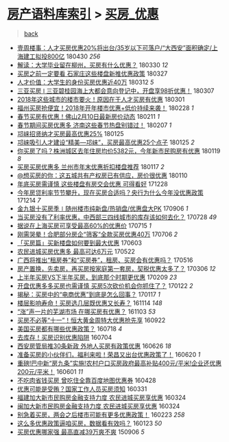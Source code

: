 [房产语料库索引](../../README.md)  > [买房_优惠](买房_优惠.md)
====
> [back](../README.md)

- [壹周楼事：人才买房优惠20%将出台/35岁以下可落户/“大西安”面积确定/上海建工拟投800亿](http://jkwz.applinzi.com/ittc/7097766596103898129.html#%E5%A3%B9%E5%91%A8%E6%A5%BC%E4%BA%8B%EF%BC%9A%E4%BA%BA%E6%89%8D%E4%B9%B0%E6%88%BF%E4%BC%98%E6%83%A020%25%E5%B0%86%E5%87%BA%E5%8F%B0%2F35%E5%B2%81%E4%BB%A5%E4%B8%8B%E5%8F%AF%E8%90%BD%E6%88%B7%2F%E2%80%9C%E5%A4%A7%E8%A5%BF%E5%AE%89%E2%80%9D%E9%9D%A2%E7%A7%AF%E7%A1%AE%E5%AE%9A%2F%E4%B8%8A%E6%B5%B7%E5%BB%BA%E5%B7%A5%E6%8B%9F%E6%8A%95800%E4%BA%BF) 180430 *256* 
- [解读：大学毕业留在柳州，买房有什么优惠？](http://jkwz.applinzi.com/ittc/7086344835240035344.html#%E8%A7%A3%E8%AF%BB%EF%BC%9A%E5%A4%A7%E5%AD%A6%E6%AF%95%E4%B8%9A%E7%95%99%E5%9C%A8%E6%9F%B3%E5%B7%9E%EF%BC%8C%E4%B9%B0%E6%88%BF%E6%9C%89%E4%BB%80%E4%B9%88%E4%BC%98%E6%83%A0%EF%BC%9F) 180330 *12* 
- [买房之前一定要看 石家庄这些楼盘新推优惠政策](http://jkwz.applinzi.com/ittc/7085173407891325958.html#%E4%B9%B0%E6%88%BF%E4%B9%8B%E5%89%8D%E4%B8%80%E5%AE%9A%E8%A6%81%E7%9C%8B+%E7%9F%B3%E5%AE%B6%E5%BA%84%E8%BF%99%E4%BA%9B%E6%A5%BC%E7%9B%98%E6%96%B0%E6%8E%A8%E4%BC%98%E6%83%A0%E6%94%BF%E7%AD%96) 180327  
- [人才价值：大学生的身份买房优惠近40万](http://jkwz.applinzi.com/ittc/7079663117841990667.html#%E4%BA%BA%E6%89%8D%E4%BB%B7%E5%80%BC%EF%BC%9A%E5%A4%A7%E5%AD%A6%E7%94%9F%E7%9A%84%E8%BA%AB%E4%BB%BD%E4%B9%B0%E6%88%BF%E4%BC%98%E6%83%A0%E8%BF%9140%E4%B8%87) 180312 *5* 
- [三亚买房 ǀ 三亚碧桂园海上大都会意向登记中，开盘享98折优惠！](http://jkwz.applinzi.com/ittc/7077737426800083974.html#%E4%B8%89%E4%BA%9A%E4%B9%B0%E6%88%BF+%C7%80+%E4%B8%89%E4%BA%9A%E7%A2%A7%E6%A1%82%E5%9B%AD%E6%B5%B7%E4%B8%8A%E5%A4%A7%E9%83%BD%E4%BC%9A%E6%84%8F%E5%90%91%E7%99%BB%E8%AE%B0%E4%B8%AD%EF%BC%8C%E5%BC%80%E7%9B%98%E4%BA%AB98%E6%8A%98%E4%BC%98%E6%83%A0%EF%BC%81) 180307  
- [2018年这些城市的楼市要火！原因在于人才买房有优惠](http://jkwz.applinzi.com/ittc/7075464180931232778.html#2018%E5%B9%B4%E8%BF%99%E4%BA%9B%E5%9F%8E%E5%B8%82%E7%9A%84%E6%A5%BC%E5%B8%82%E8%A6%81%E7%81%AB%EF%BC%81%E5%8E%9F%E5%9B%A0%E5%9C%A8%E4%BA%8E%E4%BA%BA%E6%89%8D%E4%B9%B0%E6%88%BF%E6%9C%89%E4%BC%98%E6%83%A0) 180301  
- [福州买房抢便宜！2018年开年楼市优惠+低价持续来袭！](http://jkwz.applinzi.com/ittc/7075179560016806918.html#%E7%A6%8F%E5%B7%9E%E4%B9%B0%E6%88%BF%E6%8A%A2%E4%BE%BF%E5%AE%9C%EF%BC%812018%E5%B9%B4%E5%BC%80%E5%B9%B4%E6%A5%BC%E5%B8%82%E4%BC%98%E6%83%A0%2B%E4%BD%8E%E4%BB%B7%E6%8C%81%E7%BB%AD%E6%9D%A5%E8%A2%AD%EF%BC%81) 180228 *1* 
- [春节买房有优惠！佛山2月10日最新房价动态](http://jkwz.applinzi.com/ittc/7068734700682478609.html#%E6%98%A5%E8%8A%82%E4%B9%B0%E6%88%BF%E6%9C%89%E4%BC%98%E6%83%A0%EF%BC%81%E4%BD%9B%E5%B1%B12%E6%9C%8810%E6%97%A5%E6%9C%80%E6%96%B0%E6%88%BF%E4%BB%B7%E5%8A%A8%E6%80%81) 180211 *1* 
- [春节期间买房优惠多 济南这些春节热盘别错过！](http://jkwz.applinzi.com/ittc/7067309045189182470.html#%E6%98%A5%E8%8A%82%E6%9C%9F%E9%97%B4%E4%B9%B0%E6%88%BF%E4%BC%98%E6%83%A0%E5%A4%9A+%E6%B5%8E%E5%8D%97%E8%BF%99%E4%BA%9B%E6%98%A5%E8%8A%82%E7%83%AD%E7%9B%98%E5%88%AB%E9%94%99%E8%BF%87%EF%BC%81) 180207 *1* 
- [邛崃招贤纳才买房最高优惠25%](http://jkwz.applinzi.com/ittc/7062591446765274119.html#%E9%82%9B%E5%B4%83%E6%8B%9B%E8%B4%A4%E7%BA%B3%E6%89%8D%E4%B9%B0%E6%88%BF%E6%9C%80%E9%AB%98%E4%BC%98%E6%83%A025%25) 180125  
- [邛崃吸引人才建设“精美—邛崃”，买房最高优惠25个点子](http://jkwz.applinzi.com/ittc/7062560443862615046.html#%E9%82%9B%E5%B4%83%E5%90%B8%E5%BC%95%E4%BA%BA%E6%89%8D%E5%BB%BA%E8%AE%BE%E2%80%9C%E7%B2%BE%E7%BE%8E%E2%80%94%E9%82%9B%E5%B4%83%E2%80%9D%EF%BC%8C%E4%B9%B0%E6%88%BF%E6%9C%80%E9%AB%98%E4%BC%98%E6%83%A025%E4%B8%AA%E7%82%B9%E5%AD%90) 180125 *2* 
- [你买房了吗？株洲城区去年住房均价5382元，今年新市民购房有优惠](http://jkwz.applinzi.com/ittc/7060253112420271120.html#%E4%BD%A0%E4%B9%B0%E6%88%BF%E4%BA%86%E5%90%97%EF%BC%9F%E6%A0%AA%E6%B4%B2%E5%9F%8E%E5%8C%BA%E5%8E%BB%E5%B9%B4%E4%BD%8F%E6%88%BF%E5%9D%87%E4%BB%B75382%E5%85%83%EF%BC%8C%E4%BB%8A%E5%B9%B4%E6%96%B0%E5%B8%82%E6%B0%91%E8%B4%AD%E6%88%BF%E6%9C%89%E4%BC%98%E6%83%A0) 180119 *8* 
- [买房买房优惠多 兰州市年末优惠折扣楼盘推荐](http://jkwz.applinzi.com/ittc/7059606824733377542.html#%E4%B9%B0%E6%88%BF%E4%B9%B0%E6%88%BF%E4%BC%98%E6%83%A0%E5%A4%9A+%E5%85%B0%E5%B7%9E%E5%B8%82%E5%B9%B4%E6%9C%AB%E4%BC%98%E6%83%A0%E6%8A%98%E6%89%A3%E6%A5%BC%E7%9B%98%E6%8E%A8%E8%8D%90) 180117 *2* 
- [@想买房的你：这五城共有产权房已有供应，房价很优惠](http://jkwz.applinzi.com/ittc/7056970768708011018.html#%40%E6%83%B3%E4%B9%B0%E6%88%BF%E7%9A%84%E4%BD%A0%EF%BC%9A%E8%BF%99%E4%BA%94%E5%9F%8E%E5%85%B1%E6%9C%89%E4%BA%A7%E6%9D%83%E6%88%BF%E5%B7%B2%E6%9C%89%E4%BE%9B%E5%BA%94%EF%BC%8C%E6%88%BF%E4%BB%B7%E5%BE%88%E4%BC%98%E6%83%A0) 180110  
- [年底买房需谨慎 这些楼盘有房交会优惠 可得看好](http://jkwz.applinzi.com/ittc/7052127227183891472.html#%E5%B9%B4%E5%BA%95%E4%B9%B0%E6%88%BF%E9%9C%80%E8%B0%A8%E6%85%8E+%E8%BF%99%E4%BA%9B%E6%A5%BC%E7%9B%98%E6%9C%89%E6%88%BF%E4%BA%A4%E4%BC%9A%E4%BC%98%E6%83%A0+%E5%8F%AF%E5%BE%97%E7%9C%8B%E5%A5%BD) 171228  
- [今年房贷利率节节攀升，现在买房合适吗？央行为什么今年没优惠政策](http://jkwz.applinzi.com/ittc/7046886836012581905.html#%E4%BB%8A%E5%B9%B4%E6%88%BF%E8%B4%B7%E5%88%A9%E7%8E%87%E8%8A%82%E8%8A%82%E6%94%80%E5%8D%87%EF%BC%8C%E7%8E%B0%E5%9C%A8%E4%B9%B0%E6%88%BF%E5%90%88%E9%80%82%E5%90%97%EF%BC%9F%E5%A4%AE%E8%A1%8C%E4%B8%BA%E4%BB%80%E4%B9%88%E4%BB%8A%E5%B9%B4%E6%B2%A1%E4%BC%98%E6%83%A0%E6%94%BF%E7%AD%96) 171214 *7* 
- [金九银十买房季∣随州楼市纯新盘/热销盘/优惠盘大PK](http://jkwz.applinzi.com/ittc/7010119174523995152.html#%E9%87%91%E4%B9%9D%E9%93%B6%E5%8D%81%E4%B9%B0%E6%88%BF%E5%AD%A3%E2%88%A3%E9%9A%8F%E5%B7%9E%E6%A5%BC%E5%B8%82%E7%BA%AF%E6%96%B0%E7%9B%98%2F%E7%83%AD%E9%94%80%E7%9B%98%2F%E4%BC%98%E6%83%A0%E7%9B%98%E5%A4%A7PK) 170906 *1* 
- [当买房没有了利率优惠，中西部三四线城市的库存该如何去化？](http://jkwz.applinzi.com/ittc/6995390680174953488.html#%E5%BD%93%E4%B9%B0%E6%88%BF%E6%B2%A1%E6%9C%89%E4%BA%86%E5%88%A9%E7%8E%87%E4%BC%98%E6%83%A0%EF%BC%8C%E4%B8%AD%E8%A5%BF%E9%83%A8%E4%B8%89%E5%9B%9B%E7%BA%BF%E5%9F%8E%E5%B8%82%E7%9A%84%E5%BA%93%E5%AD%98%E8%AF%A5%E5%A6%82%E4%BD%95%E5%8E%BB%E5%8C%96%EF%BC%9F) 170728 *49* 
- [据说在上海买房可享受最高60%的优惠价](http://jkwz.applinzi.com/ittc/6990563845457052689.html#%E6%8D%AE%E8%AF%B4%E5%9C%A8%E4%B8%8A%E6%B5%B7%E4%B9%B0%E6%88%BF%E5%8F%AF%E4%BA%AB%E5%8F%97%E6%9C%80%E9%AB%9860%25%E7%9A%84%E4%BC%98%E6%83%A0%E4%BB%B7) 170715 *1* 
- [刚需哭晕！合肥部分房企“筛客“全款买房优惠40万](http://jkwz.applinzi.com/ittc/6987243587535111185.html#%E5%88%9A%E9%9C%80%E5%93%AD%E6%99%95%EF%BC%81%E5%90%88%E8%82%A5%E9%83%A8%E5%88%86%E6%88%BF%E4%BC%81%E2%80%9C%E7%AD%9B%E5%AE%A2%E2%80%9C%E5%85%A8%E6%AC%BE%E4%B9%B0%E6%88%BF%E4%BC%98%E6%83%A040%E4%B8%87) 170706 *2* 
- [「买房篇」买新楼盘如何要到最大优惠](http://jkwz.applinzi.com/ittc/6974867175503299588.html#%E3%80%8C%E4%B9%B0%E6%88%BF%E7%AF%87%E3%80%8D%E4%B9%B0%E6%96%B0%E6%A5%BC%E7%9B%98%E5%A6%82%E4%BD%95%E8%A6%81%E5%88%B0%E6%9C%80%E5%A4%A7%E4%BC%98%E6%83%A0) 170603  
- [农民进城买房优惠多 最高可达6万元](http://jkwz.applinzi.com/ittc/6970560939270079492.html#%E5%86%9C%E6%B0%91%E8%BF%9B%E5%9F%8E%E4%B9%B0%E6%88%BF%E4%BC%98%E6%83%A0%E5%A4%9A+%E6%9C%80%E9%AB%98%E5%8F%AF%E8%BE%BE6%E4%B8%87%E5%85%83) 170522  
- [广西将推出“租房券”和“买房券”，租房、买房会有优惠吗？](http://jkwz.applinzi.com/ittc/6968388713934488580.html#%E5%B9%BF%E8%A5%BF%E5%B0%86%E6%8E%A8%E5%87%BA%E2%80%9C%E7%A7%9F%E6%88%BF%E5%88%B8%E2%80%9D%E5%92%8C%E2%80%9C%E4%B9%B0%E6%88%BF%E5%88%B8%E2%80%9D%EF%BC%8C%E7%A7%9F%E6%88%BF%E3%80%81%E4%B9%B0%E6%88%BF%E4%BC%9A%E6%9C%89%E4%BC%98%E6%83%A0%E5%90%97%EF%BC%9F) 170516  
- [房产置换，先卖房，再买房按家庭第一套房，契税优惠太多了？](http://jkwz.applinzi.com/ittc/6941951825954735108.html#%E6%88%BF%E4%BA%A7%E7%BD%AE%E6%8D%A2%EF%BC%8C%E5%85%88%E5%8D%96%E6%88%BF%EF%BC%8C%E5%86%8D%E4%B9%B0%E6%88%BF%E6%8C%89%E5%AE%B6%E5%BA%AD%E7%AC%AC%E4%B8%80%E5%A5%97%E6%88%BF%EF%BC%8C%E5%A5%91%E7%A8%8E%E4%BC%98%E6%83%A0%E5%A4%AA%E5%A4%9A%E4%BA%86%EF%BC%9F) 170306 *12* 
- [上半年买房VS下半年买房，到底那个时期更优惠](http://jkwz.applinzi.com/ittc/6932585444977148933.html#%E4%B8%8A%E5%8D%8A%E5%B9%B4%E4%B9%B0%E6%88%BFVS%E4%B8%8B%E5%8D%8A%E5%B9%B4%E4%B9%B0%E6%88%BF%EF%BC%8C%E5%88%B0%E5%BA%95%E9%82%A3%E4%B8%AA%E6%97%B6%E6%9C%9F%E6%9B%B4%E4%BC%98%E6%83%A0) 170209 *23* 
- [开盘优惠多多买房也需谨慎 买房5次砍价机会你抓住了？](http://jkwz.applinzi.com/ittc/6925935061093581829.html#%E5%BC%80%E7%9B%98%E4%BC%98%E6%83%A0%E5%A4%9A%E5%A4%9A%E4%B9%B0%E6%88%BF%E4%B9%9F%E9%9C%80%E8%B0%A8%E6%85%8E+%E4%B9%B0%E6%88%BF5%E6%AC%A1%E7%A0%8D%E4%BB%B7%E6%9C%BA%E4%BC%9A%E4%BD%A0%E6%8A%93%E4%BD%8F%E4%BA%86%EF%BC%9F) 170122 *2* 
- [揭秘：买房中的“电商优惠”到底是怎么回事？](http://jkwz.applinzi.com/ittc/6924243664036692997.html#%E6%8F%AD%E7%A7%98%EF%BC%9A%E4%B9%B0%E6%88%BF%E4%B8%AD%E7%9A%84%E2%80%9C%E7%94%B5%E5%95%86%E4%BC%98%E6%83%A0%E2%80%9D%E5%88%B0%E5%BA%95%E6%98%AF%E6%80%8E%E4%B9%88%E5%9B%9E%E4%BA%8B%EF%BC%9F) 170117 *1* 
- [楼层影响寿命！买房选几层既优惠又长寿？](http://jkwz.applinzi.com/ittc/6900365354772988933.html#%E6%A5%BC%E5%B1%82%E5%BD%B1%E5%93%8D%E5%AF%BF%E5%91%BD%EF%BC%81%E4%B9%B0%E6%88%BF%E9%80%89%E5%87%A0%E5%B1%82%E6%97%A2%E4%BC%98%E6%83%A0%E5%8F%88%E9%95%BF%E5%AF%BF%EF%BC%9F) 161114 *148* 
- [“涨”声一片的芜湖市场 在哪买房有优惠？](http://jkwz.applinzi.com/ittc/6896307722185606149.html#%E2%80%9C%E6%B6%A8%E2%80%9D%E5%A3%B0%E4%B8%80%E7%89%87%E7%9A%84%E8%8A%9C%E6%B9%96%E5%B8%82%E5%9C%BA+%E5%9C%A8%E5%93%AA%E4%B9%B0%E6%88%BF%E6%9C%89%E4%BC%98%E6%83%A0%EF%BC%9F) 161103 *53* 
- [买房不必等“十一”！恒大黄金周特大优惠抢先享](http://jkwz.applinzi.com/ittc/6880630449189159940.html#%E4%B9%B0%E6%88%BF%E4%B8%8D%E5%BF%85%E7%AD%89%E2%80%9C%E5%8D%81%E4%B8%80%E2%80%9D%EF%BC%81%E6%81%92%E5%A4%A7%E9%BB%84%E9%87%91%E5%91%A8%E7%89%B9%E5%A4%A7%E4%BC%98%E6%83%A0%E6%8A%A2%E5%85%88%E4%BA%AB) 160922  
- [美国买房都有哪些优惠政策？](http://jkwz.applinzi.com/ittc/6856204626503926789.html#%E7%BE%8E%E5%9B%BD%E4%B9%B0%E6%88%BF%E9%83%BD%E6%9C%89%E5%93%AA%E4%BA%9B%E4%BC%98%E6%83%A0%E6%94%BF%E7%AD%96%EF%BC%9F) 160718 *4* 
- [去库存！买房识别优惠陷阱](http://jkwz.applinzi.com/ittc/6850266069062910981.html#%E5%8E%BB%E5%BA%93%E5%AD%98%EF%BC%81%E4%B9%B0%E6%88%BF%E8%AF%86%E5%88%AB%E4%BC%98%E6%83%A0%E9%99%B7%E9%98%B1) 160704  
- [西安房管局推30条新政 外地人买房有政策优惠](http://jkwz.applinzi.com/ittc/6848162819476030468.html#%E8%A5%BF%E5%AE%89%E6%88%BF%E7%AE%A1%E5%B1%80%E6%8E%A830%E6%9D%A1%E6%96%B0%E6%94%BF+%E5%A4%96%E5%9C%B0%E4%BA%BA%E4%B9%B0%E6%88%BF%E6%9C%89%E6%94%BF%E7%AD%96%E4%BC%98%E6%83%A0) 160626 *18* 
- [准备买房的小伙伴们，福利来啦！荣昌又出台优惠政策了！](http://jkwz.applinzi.com/ittc/6845869896625554437.html#%E5%87%86%E5%A4%87%E4%B9%B0%E6%88%BF%E7%9A%84%E5%B0%8F%E4%BC%99%E4%BC%B4%E4%BB%AC%EF%BC%8C%E7%A6%8F%E5%88%A9%E6%9D%A5%E5%95%A6%EF%BC%81%E8%8D%A3%E6%98%8C%E5%8F%88%E5%87%BA%E5%8F%B0%E4%BC%98%E6%83%A0%E6%94%BF%E7%AD%96%E4%BA%86%EF%BC%81) 160620 *1* 
- [重磅!巴中新“房九条”实施!农村户口买房政府最高补贴400元/平米!企业还优惠200元/平米！](http://jkwz.applinzi.com/ittc/6838833720509072388.html#%E9%87%8D%E7%A3%85%21%E5%B7%B4%E4%B8%AD%E6%96%B0%E2%80%9C%E6%88%BF%E4%B9%9D%E6%9D%A1%E2%80%9D%E5%AE%9E%E6%96%BD%21%E5%86%9C%E6%9D%91%E6%88%B7%E5%8F%A3%E4%B9%B0%E6%88%BF%E6%94%BF%E5%BA%9C%E6%9C%80%E9%AB%98%E8%A1%A5%E8%B4%B4400%E5%85%83%2F%E5%B9%B3%E7%B1%B3%21%E4%BC%81%E4%B8%9A%E8%BF%98%E4%BC%98%E6%83%A0200%E5%85%83%2F%E5%B9%B3%E7%B1%B3%EF%BC%81) 160601 *11* 
- [不吃肉省钱买房 曾吃住全靠百度地图优惠券](http://jkwz.applinzi.com/ittc/6826132602570146821.html#%E4%B8%8D%E5%90%83%E8%82%89%E7%9C%81%E9%92%B1%E4%B9%B0%E6%88%BF+%E6%9B%BE%E5%90%83%E4%BD%8F%E5%85%A8%E9%9D%A0%E7%99%BE%E5%BA%A6%E5%9C%B0%E5%9B%BE%E4%BC%98%E6%83%A0%E5%88%B8) 160428  
- [优惠可能是受贿？国家工作人员买房须知](http://jkwz.applinzi.com/ittc/6815812792279892997.html#%E4%BC%98%E6%83%A0%E5%8F%AF%E8%83%BD%E6%98%AF%E5%8F%97%E8%B4%BF%EF%BC%9F%E5%9B%BD%E5%AE%B6%E5%B7%A5%E4%BD%9C%E4%BA%BA%E5%91%98%E4%B9%B0%E6%88%BF%E9%A1%BB%E7%9F%A5) 160331  
- [福建加大新市民购房金融支持力度 农民进城买房享优惠](http://jkwz.applinzi.com/ittc/6813063547353302021.html#%E7%A6%8F%E5%BB%BA%E5%8A%A0%E5%A4%A7%E6%96%B0%E5%B8%82%E6%B0%91%E8%B4%AD%E6%88%BF%E9%87%91%E8%9E%8D%E6%94%AF%E6%8C%81%E5%8A%9B%E5%BA%A6+%E5%86%9C%E6%B0%91%E8%BF%9B%E5%9F%8E%E4%B9%B0%E6%88%BF%E4%BA%AB%E4%BC%98%E6%83%A0) 160324  
- [闽加大新市民购房金融支持力度 农民进城买房享优惠](http://jkwz.applinzi.com/ittc/6813050140986180612.html#%E9%97%BD%E5%8A%A0%E5%A4%A7%E6%96%B0%E5%B8%82%E6%B0%91%E8%B4%AD%E6%88%BF%E9%87%91%E8%9E%8D%E6%94%AF%E6%8C%81%E5%8A%9B%E5%BA%A6+%E5%86%9C%E6%B0%91%E8%BF%9B%E5%9F%8E%E4%B9%B0%E6%88%BF%E4%BA%AB%E4%BC%98%E6%83%A0) 160324  
- [别急着买房，两会之后楼市可能有更多优惠政策！](http://jkwz.applinzi.com/ittc/6801981309241000965.html#%E5%88%AB%E6%80%A5%E7%9D%80%E4%B9%B0%E6%88%BF%EF%BC%8C%E4%B8%A4%E4%BC%9A%E4%B9%8B%E5%90%8E%E6%A5%BC%E5%B8%82%E5%8F%AF%E8%83%BD%E6%9C%89%E6%9B%B4%E5%A4%9A%E4%BC%98%E6%83%A0%E6%94%BF%E7%AD%96%EF%BC%81) 160223 *258* 
- [这么多优惠政策逼咱买房，数据看有效吗？](http://jkwz.applinzi.com/ittc/6790159828601275397.html#%E8%BF%99%E4%B9%88%E5%A4%9A%E4%BC%98%E6%83%A0%E6%94%BF%E7%AD%96%E9%80%BC%E5%92%B1%E4%B9%B0%E6%88%BF%EF%BC%8C%E6%95%B0%E6%8D%AE%E7%9C%8B%E6%9C%89%E6%95%88%E5%90%97%EF%BC%9F) 160123 *50* 
- [买房优惠哪家强 最高直减39万爽不爽](http://jkwz.applinzi.com/ittc/6738887418264667141.html#%E4%B9%B0%E6%88%BF%E4%BC%98%E6%83%A0%E5%93%AA%E5%AE%B6%E5%BC%BA+%E6%9C%80%E9%AB%98%E7%9B%B4%E5%87%8F39%E4%B8%87%E7%88%BD%E4%B8%8D%E7%88%BD) 150906 *5* 
